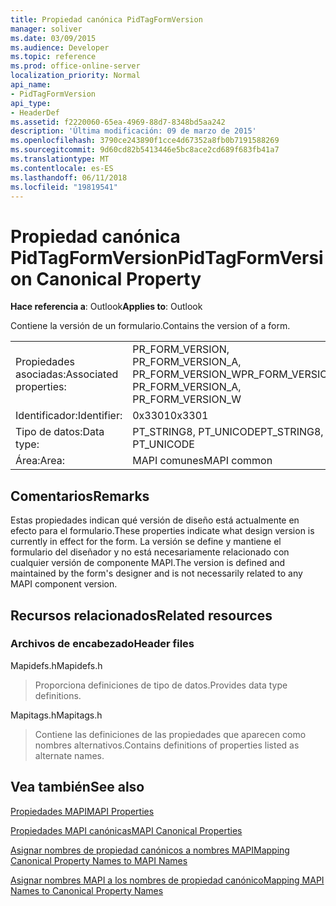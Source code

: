 ```yaml
---
title: Propiedad canónica PidTagFormVersion
manager: soliver
ms.date: 03/09/2015
ms.audience: Developer
ms.topic: reference
ms.prod: office-online-server
localization_priority: Normal
api_name:
- PidTagFormVersion
api_type:
- HeaderDef
ms.assetid: f2220060-65ea-4969-88d7-8348bd5aa242
description: 'Última modificación: 09 de marzo de 2015'
ms.openlocfilehash: 3790ce243890f1cce4d67352a8fb0b7191588269
ms.sourcegitcommit: 9d60cd82b5413446e5bc8ace2cd689f683fb41a7
ms.translationtype: MT
ms.contentlocale: es-ES
ms.lasthandoff: 06/11/2018
ms.locfileid: "19819541"
---
```

# <a name="pidtagformversion-canonical-property"></a><span data-ttu-id="0df4a-103">Propiedad canónica PidTagFormVersion</span><span class="sxs-lookup"><span data-stu-id="0df4a-103">PidTagFormVersion Canonical Property</span></span>

  
  
<span data-ttu-id="0df4a-104">**Hace referencia a**: Outlook</span><span class="sxs-lookup"><span data-stu-id="0df4a-104">**Applies to**: Outlook</span></span> 
  
<span data-ttu-id="0df4a-105">Contiene la versión de un formulario.</span><span class="sxs-lookup"><span data-stu-id="0df4a-105">Contains the version of a form.</span></span> 
  
|||
|:-----|:-----|
|<span data-ttu-id="0df4a-106">Propiedades asociadas:</span><span class="sxs-lookup"><span data-stu-id="0df4a-106">Associated properties:</span></span>  <br/> |<span data-ttu-id="0df4a-107">PR_FORM_VERSION, PR_FORM_VERSION_A, PR_FORM_VERSION_W</span><span class="sxs-lookup"><span data-stu-id="0df4a-107">PR_FORM_VERSION, PR_FORM_VERSION_A, PR_FORM_VERSION_W</span></span>  <br/> |
|<span data-ttu-id="0df4a-108">Identificador:</span><span class="sxs-lookup"><span data-stu-id="0df4a-108">Identifier:</span></span>  <br/> |<span data-ttu-id="0df4a-109">0x3301</span><span class="sxs-lookup"><span data-stu-id="0df4a-109">0x3301</span></span>  <br/> |
|<span data-ttu-id="0df4a-110">Tipo de datos:</span><span class="sxs-lookup"><span data-stu-id="0df4a-110">Data type:</span></span>  <br/> |<span data-ttu-id="0df4a-111">PT_STRING8, PT_UNICODE</span><span class="sxs-lookup"><span data-stu-id="0df4a-111">PT_STRING8, PT_UNICODE</span></span>  <br/> |
|<span data-ttu-id="0df4a-112">Área:</span><span class="sxs-lookup"><span data-stu-id="0df4a-112">Area:</span></span>  <br/> |<span data-ttu-id="0df4a-113">MAPI comunes</span><span class="sxs-lookup"><span data-stu-id="0df4a-113">MAPI common</span></span>  <br/> |
   
## <a name="remarks"></a><span data-ttu-id="0df4a-114">Comentarios</span><span class="sxs-lookup"><span data-stu-id="0df4a-114">Remarks</span></span>

<span data-ttu-id="0df4a-115">Estas propiedades indican qué versión de diseño está actualmente en efecto para el formulario.</span><span class="sxs-lookup"><span data-stu-id="0df4a-115">These properties indicate what design version is currently in effect for the form.</span></span> <span data-ttu-id="0df4a-116">La versión se define y mantiene el formulario del diseñador y no está necesariamente relacionado con cualquier versión de componente MAPI.</span><span class="sxs-lookup"><span data-stu-id="0df4a-116">The version is defined and maintained by the form's designer and is not necessarily related to any MAPI component version.</span></span> 
  
## <a name="related-resources"></a><span data-ttu-id="0df4a-117">Recursos relacionados</span><span class="sxs-lookup"><span data-stu-id="0df4a-117">Related resources</span></span>

### <a name="header-files"></a><span data-ttu-id="0df4a-118">Archivos de encabezado</span><span class="sxs-lookup"><span data-stu-id="0df4a-118">Header files</span></span>

<span data-ttu-id="0df4a-119">Mapidefs.h</span><span class="sxs-lookup"><span data-stu-id="0df4a-119">Mapidefs.h</span></span>
  
> <span data-ttu-id="0df4a-120">Proporciona definiciones de tipo de datos.</span><span class="sxs-lookup"><span data-stu-id="0df4a-120">Provides data type definitions.</span></span>
    
<span data-ttu-id="0df4a-121">Mapitags.h</span><span class="sxs-lookup"><span data-stu-id="0df4a-121">Mapitags.h</span></span>
  
> <span data-ttu-id="0df4a-122">Contiene las definiciones de las propiedades que aparecen como nombres alternativos.</span><span class="sxs-lookup"><span data-stu-id="0df4a-122">Contains definitions of properties listed as alternate names.</span></span>
    
## <a name="see-also"></a><span data-ttu-id="0df4a-123">Vea también</span><span class="sxs-lookup"><span data-stu-id="0df4a-123">See also</span></span>



[<span data-ttu-id="0df4a-124">Propiedades MAPI</span><span class="sxs-lookup"><span data-stu-id="0df4a-124">MAPI Properties</span></span>](mapi-properties.md)
  
[<span data-ttu-id="0df4a-125">Propiedades MAPI canónicas</span><span class="sxs-lookup"><span data-stu-id="0df4a-125">MAPI Canonical Properties</span></span>](mapi-canonical-properties.md)
  
[<span data-ttu-id="0df4a-126">Asignar nombres de propiedad canónicos a nombres MAPI</span><span class="sxs-lookup"><span data-stu-id="0df4a-126">Mapping Canonical Property Names to MAPI Names</span></span>](mapping-canonical-property-names-to-mapi-names.md)
  
[<span data-ttu-id="0df4a-127">Asignar nombres MAPI a los nombres de propiedad canónico</span><span class="sxs-lookup"><span data-stu-id="0df4a-127">Mapping MAPI Names to Canonical Property Names</span></span>](mapping-mapi-names-to-canonical-property-names.md)

